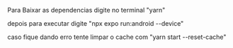 Para Baixar as dependencias digite no terminal "yarn"

depois para executar digite "npx expo run:android --device"

caso fique dando erro tente limpar o cache com "yarn start --reset-cache"
